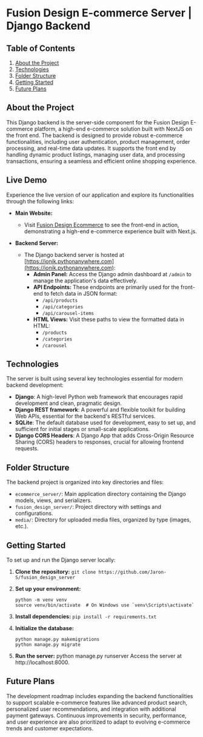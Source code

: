 # Fusion Design E-commerce Server | Django Backend

## Table of Contents

1. [About the Project](#about-the-project)
2. [Technologies](#technologies)
3. [Folder Structure](#folder-structure)
4. [Getting Started](#getting-started)
5. [Future Plans](#future-plans)

## About the Project

This Django backend is the server-side component for the Fusion Design E-commerce platform, a high-end e-commerce solution built with NextJS on the front end. The backend is designed to provide robust e-commerce functionalities, including user authentication, product management, order processing, and real-time data updates. It supports the front end by handling dynamic product listings, managing user data, and processing transactions, ensuring a seamless and efficient online shopping experience.

## Live Demo

Experience the live version of our application and explore its functionalities through the following links:

- **Main Website:**
  - Visit [Fusion Design Ecommerce](https://fusion-design.netlify.app/) to see the front-end in action, demonstrating a high-end e-commerce experience built with Next.js.

- **Backend Server:**
  - The Django backend server is hosted at [https://ionik.pythonanywhere.com](https://ionik.pythonanywhere.com):
    - **Admin Panel:** Access the Django admin dashboard at `/admin` to manage the application's data effectively.
    - **API Endpoints:** These endpoints are primarily used for the front-end to fetch data in JSON format:
      - `/api/products`
      - `/api/categories`
      - `/api/carousel-items`
    - **HTML Views:** Visit these paths to view the formatted data in HTML:
      - `/products`
      - `/categories`
      - `/carousel`

## Technologies

The server is built using several key technologies essential for modern backend development:

- **Django**: A high-level Python web framework that encourages rapid development and clean, pragmatic design.
- **Django REST framework**: A powerful and flexible toolkit for building Web APIs, essential for the backend's RESTful services.
- **SQLite**: The default database used for development, easy to set up, and sufficient for initial stages or small-scale applications.
- **Django CORS Headers**: A Django App that adds Cross-Origin Resource Sharing (CORS) headers to responses, crucial for allowing frontend requests.

## Folder Structure

The backend project is organized into key directories and files:

- `ecommerce_server/`: Main application directory containing the Django models, views, and serializers.
- `fusion_design_server/`: Project directory with settings and configurations.
- `media/`: Directory for uploaded media files, organized by type (images, etc.).

## Getting Started

To set up and run the Django server locally:

1. **Clone the repository:**
   `git clone https://github.com/Jaron-S/fusion_design_server`

2. **Set up your environment:**
   ```
   python -m venv venv
   source venv/bin/activate  # On Windows use `venv\Scripts\activate`
   ```

3. **Install dependencies:**
   `pip install -r requirements.txt`

4. **Initialize the database:**
   ```
   python manage.py makemigrations
   python manage.py migrate
   ```

5. **Run the server:**
   python manage.py runserver
   Access the server at http://localhost:8000.

## Future Plans

The development roadmap includes expanding the backend functionalities to support scalable e-commerce features like advanced product search, personalized user recommendations, and integration with additional payment gateways. Continuous improvements in security, performance, and user experience are also prioritized to adapt to evolving e-commerce trends and customer expectations.
